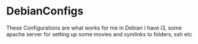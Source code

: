 # DebianConfigs
These Configurations are what works for me in Debian
I have i3, some apache server for setting up some movies and symlinks to folders, ssh etc
